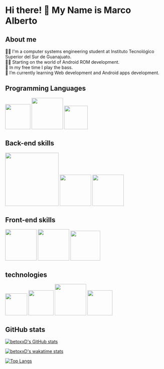 # Hi there! 👋 My Name is Marco Alberto

## About me

🐱‍💻 I'm a computer systems engineering student at Instituto Tecnológico Superior del Sur de Guanajuato.<br>
👨‍💻 Starting on the world of Android ROM development.<br>
🎸 In my free time I play the bass.<br>
🌱 I’m currently learning Web development and Android apps development.<br>

## Programming Languages
<img src="https://i.pinimg.com/originals/5d/08/78/5d087850e740fc8f6fd767d121c28a58.png" width="80px"/> <img src="https://freevectorlogo.net/wp-content/uploads/2013/03/java-eps-vector-logo-400x400.png" width="100px"/> <img src="https://upload.wikimedia.org/wikipedia/commons/thumb/1/18/ISO_C%2B%2B_Logo.svg/1200px-ISO_C%2B%2B_Logo.svg.png" width="75px"/>

## Back-end skills

<img src="https://download.logo.wine/logo/MySQL/MySQL-Logo.wine.png" width="170px"/> <img src="https://upload.wikimedia.org/wikipedia/commons/thumb/2/29/Postgresql_elephant.svg/1200px-Postgresql_elephant.svg.png" width="100px"/> <img src="https://brandslogos.com/wp-content/uploads/thumbs/microsoft-sql-server-logo-vector.svg" width="100px"/>

## Front-end skills

<img src="https://cdn.pixabay.com/photo/2017/08/05/11/16/logo-2582748_1280.png" width="100px"/> <img src="https://cdn.pixabay.com/photo/2017/08/05/11/16/logo-2582747_1280.png" width="100px"/> <img src="https://upload.wikimedia.org/wikipedia/commons/thumb/b/b2/Bootstrap_logo.svg/1024px-Bootstrap_logo.svg.png" width="95px"/>

## technologies

<img src="https://upload.wikimedia.org/wikipedia/commons/thumb/3/35/Tux.svg/1200px-Tux.svg.png" width="70px"/> <img src="https://git-scm.com/images/logos/downloads/Git-Icon-1788C.png" width="80px"/> <img src="https://logodownload.org/wp-content/uploads/2015/05/android-logo-3-2.png" width="100px"/>  <img src="https://upload.wikimedia.org/wikipedia/commons/thumb/a/a3/.NET_Logo.svg/456px-.NET_Logo.svg.png" width="80px"/>

## GitHub stats

[![betoxxD's GitHub stats](https://github-readme-stats.vercel.app/api?username=betoxxD)](https://github.com/betoxxD/github-readme-stats)

[![betoxxD's wakatime stats](https://github-readme-stats.vercel.app/api/wakatime?username=betoxxD)](https://github.com/betoxxD/github-readme-stats)

[![Top Langs](https://github-readme-stats.vercel.app/api/top-langs/?username=betoxxD&layout=compact)](https://github.com/betoxxD/github-readme-stats)

<!--
**betoxxD/betoxxD** is a ✨ _special_ ✨ repository because its `README.md` (this file) appears on your GitHub profile.

